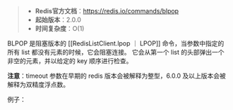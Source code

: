 > - **Redis官方文档**：https://redis.io/commands/blpop
> - **起始版本**：2.0.0
> - **时间复杂度**：O(1)

BLPOP 是阻塞版本的 [[RedisListClient.lpop ｜ LPOP]] 命令，当参数中指定的所有 list 都没有元素的时候，它会阻塞连接。
它会从第一个 list 的头部弹出一个非空的元素，并以给定的 key 顺序进行检查。

**注意**：timeout 参数在早期的 redis 版本会被解释为整型，6.0.0 及以上版本会被解释为双精度浮点数。

例子：
